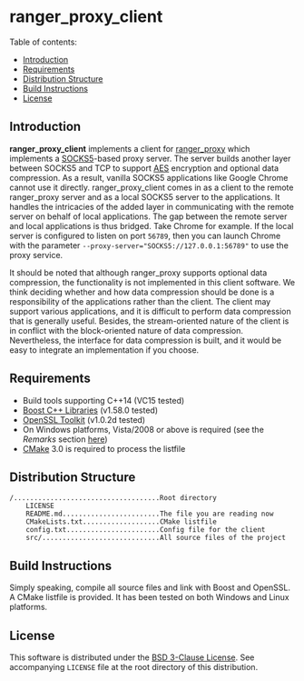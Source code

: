 # ranger_proxy_client

<a name="toc"></a>
Table of contents:

* [Introduction](#intro)
* [Requirements](#require)
* [Distribution Structure](#struct)
* [Build Instructions](#build)
* [License](#license)

<a name="intro"></a>
## Introduction

**ranger_proxy_client** implements a client for [ranger_proxy](https://github.com/ufownl/ranger_proxy) which implements a [SOCKS5](https://www.ietf.org/rfc/rfc1928.txt)-based proxy server. The server builds another layer between SOCKS5 and TCP to support [AES](https://en.wikipedia.org/wiki/Advanced_Encryption_Standard) encryption and optional data compression. As a result, vanilla SOCKS5 applications like Google Chrome cannot use it directly. ranger_proxy_client comes in as a client to the remote ranger_proxy server and as a local SOCKS5 server to the applications. It handles the intricacies of the added layer in communicating with the remote server on behalf of local applications. The gap between the remote server and local applications is thus bridged. Take Chrome for example. If the local server is configured to listen on port `56789`, then you can launch Chrome with the parameter `--proxy-server="SOCKS5://127.0.0.1:56789"` to use the proxy service.

It should be noted that although ranger_proxy supports optional data compression, the functionality is not implemented in this client software. We think deciding whether and how data compression should be done is a responsibility of the applications rather than the client. The client may support various applications, and it is difficult to perform data compression that is generally useful. Besides, the stream-oriented nature of the client is in conflict with the block-oriented nature of data compression. Nevertheless, the interface for data compression is built, and it would be easy to integrate an implementation if you choose.

<a name="require"></a>
## Requirements

* Build tools supporting C++14 (VC15 tested)
* [Boost C++ Libraries](http://www.boost.org) (v1.58.0 tested)
* [OpenSSL Toolkit](https://www.openssl.org) (v1.0.2d tested)
* On Windows platforms, Vista/2008 or above is required (see the *Remarks* section [here](http://www.boost.org/doc/libs/1_59_0/doc/html/boost_asio/reference/basic_stream_socket/cancel/overload1.html))
* [CMake](https://cmake.org) 3.0 is required to process the listfile

<a name="struct"></a>
## Distribution Structure

	/....................................Root directory
	    LICENSE
	    README.md........................The file you are reading now
	    CMakeLists.txt...................CMake listfile
	    config.txt.......................Config file for the client 
	    src/.............................All source files of the project

<a name="build"></a>
## Build Instructions

Simply speaking, compile all source files and link with Boost and OpenSSL. A CMake listfile is provided. It has been tested on both Windows and Linux platforms.


<a name="license"></a>
## License

This software is distributed under the [BSD 3-Clause License](http://opensource.org/licenses/BSD-3-Clause). See accompanying `LICENSE` file at the root directory of this distribution.
